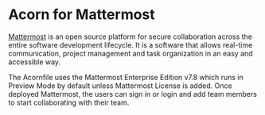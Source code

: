 # Acorn for Mattermost

[Mattermost](https://mattermost.com/) is an open source platform for secure collaboration across the entire software development lifecycle. It is a software that allows real-time communication, project management and task organization in an easy and accessible way. 

The Acornfile uses the Mattermost Enterprise Edition v7.8 which runs in Preview Mode by default unless Mattermost License is added. Once deployed Mattermost, the users can sign in or login and add team members to start collaborating with their team.
